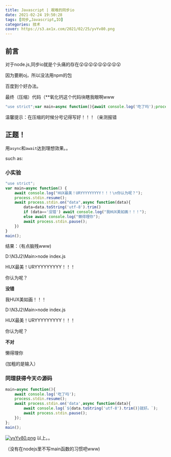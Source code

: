 ```yaml
---
title: Javascript | 艰难的同步io
date: 2021-02-24 19:50:28
tags: [同步,Javascript,IO]
categories: 技术
cover: https://s3.ax1x.com/2021/02/25/yvYv80.png
---
```


## 前言

对于node.js,同步io就是个头痛的存在😲😲😲😲😲😲😲😲😲<!--more-->

因为要刷oj，所以没法用npm的包

百度到个好办法。


最终（压缩）代码（\*\*氧化钙这个代码块瞎我眼啊www
```javascript
"use strict";var main=async function(){await console.log('吃了吗');process.stdin.resume();await process.stdin.on('data',async function(data){await console.log(`${data.toString('utf-8').trim()}就好。`);await process.stdin.pause()})};main();
```

温馨提示：在压缩的时候分号记得写好！！！（亲测报错

## 正题！

用`async`和`await`达到理想效果。。

such as:

### 小实验

```javascript
"use strict";
var main=async function() {
	await console.log("HUX最美！URYYYYYYYYY！！！\n你认为呢？");
	process.stdin.resume();
	await process.stdin.on("data",async function(data){
		data=data.toString('utf-8').trim()
		if (data=='没错') await console.log("我HUX美如画！！！");
		else await console.log("懒得理你");
		await process.stdin.pause();
	})
}
main();
```

结果：（有点脑残www)


D:\N3J2\Main>node index.js 

HUX最美！URYYYYYYYYY！！！

你认为呢？

**没错** 

我HUX美如画！！！

D:\N3J2\Main>node index.js

HUX最美！URYYYYYYYYY！！！

你认为呢？

**不对**

懒得理你

(加粗的是输入）

### 同理获得今天の源码

```js
main=async function(){
	await console.log('吃了吗');
	process.stdin.resume();
	await process.stdin.on('data',async function(data){
		await console.log(`${data.toString('utf-8').trim()}就好。`);
		await process.stdin.pause();
	});
};
main();
```

[![yvYv80.png](https://s3.ax1x.com/2021/02/25/yvYv80.png)](https://imgtu.com/i/yvYv80)
以上。。

（没有在nodejs里不写main函数的习惯吧www)
